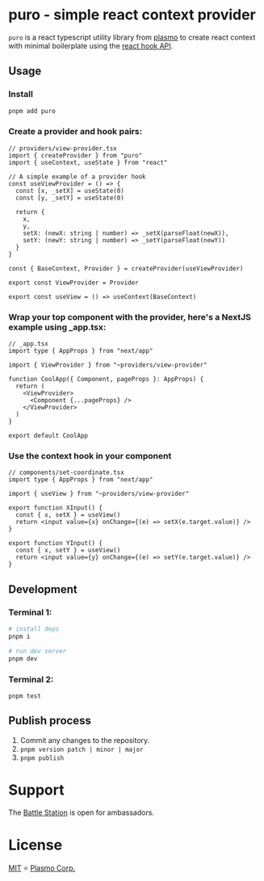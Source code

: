 # puro - simple react context provider

`puro` is a react typescript utility library from [plasmo](https://www.plasmo.com/) to create react context with minimal boilerplate using the [react hook API](https://reactjs.org/docs/hooks-intro.html).

## Usage

### Install

```sh
pnpm add puro
```

### Create a provider and hook pairs:

```tsx
// providers/view-provider.tsx
import { createProvider } from "puro"
import { useContext, useState } from "react"

// A simple example of a provider hook
const useViewProvider = () => {
  const [x, _setX] = useState(0)
  const [y, _setY] = useState(0)

  return {
    x,
    y,
    setX: (newX: string | number) => _setX(parseFloat(newX)),
    setY: (newY: string | number) => _setY(parseFloat(newY))
  }
}

const { BaseContext, Provider } = createProvider(useViewProvider)

export const ViewProvider = Provider

export const useView = () => useContext(BaseContext)
```

### Wrap your top component with the provider, here's a NextJS example using \_app.tsx:

```tsx
// _app.tsx
import type { AppProps } from "next/app"

import { ViewProvider } from "~providers/view-provider"

function CoolApp({ Component, pageProps }: AppProps) {
  return (
    <ViewProvider>
      <Component {...pageProps} />
    </ViewProvider>
  )
}

export default CoolApp
```

### Use the context hook in your component

```tsx
// components/set-coordinate.tsx
import type { AppProps } from "next/app"

import { useView } from "~providers/view-provider"

export function XInput() {
  const { x, setX } = useView()
  return <input value={x} onChange={(e) => setX(e.target.value)} />
}

export function YInput() {
  const { x, setY } = useView()
  return <input value={y} onChange={(e) => setY(e.target.value)} />
}
```

## Development

### Terminal 1:

```sh
# install deps
pnpm i

# run dev server
pnpm dev
```

### Terminal 2:

```
pnpm test
```

## Publish process

1. Commit any changes to the repository.
2. `pnpm version patch | minor | major`
3. `pnpm publish`

# Support

The [Battle Station](https://www.plasmo.com/s/chat) is open for ambassadors.

# License

[MIT](./LICENSE) ⭐ [Plasmo Corp.](https://plasmo.com)
